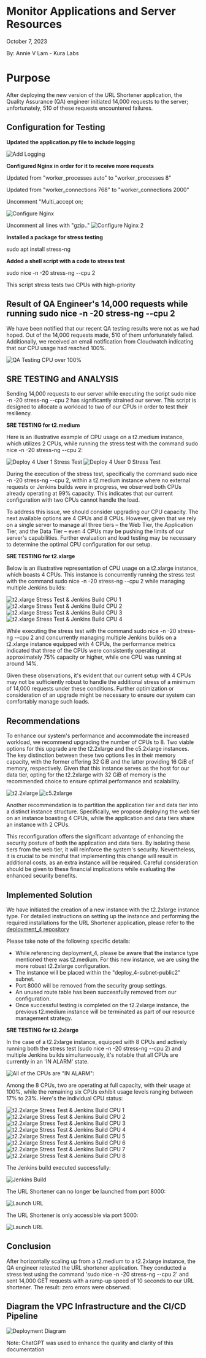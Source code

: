 # Monitor Applications and Server Resources

October 7, 2023

By:  Annie V Lam - Kura Labs

# Purpose

After deploying the new version of the URL Shortener application, the Quality Assurance (QA) engineer initiated 14,000 requests to the server; unfortunately, 510 of these requests encountered failures.

## Configuration for Testing

**Updated the application.py file to include logging**

![Add Logging](images/Application_py_add_logging.png)

**Configured Nginx in order for it to receive more requests**

Updated from "worker_processes auto" to "worker_processes 8"

Updated from "worker_connections 768" to "worker_connections 2000"

Uncomment "Multi_accept on;

![Configure Nginx](images/Nginx_config_1.png)

Uncomment all lines with "gzip.."
![Configure Nginx 2](images/Nginx_config_2.png)

**Installed a package for stress testing**

sudo apt install stress-ng

**Added a shell script with a code to stress test**

sudo nice -n -20 stress-ng --cpu 2

This script stress tests two CPUs with high-priority

## Result of QA Engineer's 14,000 requests while running sudo nice -n -20 stress-ng --cpu 2

We have been notified that our recent QA testing results were not as we had hoped. Out of the 14,000 requests made, 510 of them unfortunately failed. Additionally, we received an email notification from Cloudwatch indicating that our CPU usage had reached 100%.

![QA Testing CPU over 100%](images/QA_Test_Notification.png)

## SRE TESTING and ANALYSIS

Sending 14,000 requests to our server while executing the script sudo nice -n -20 stress-ng --cpu 2 has significantly strained our server. This script is designed to allocate a workload to two of our CPUs in order to test their resiliency.

**SRE TESTING for t2.medium**

Here is an illustrative example of CPU usage on a t2.medium instance, which utilizes 2 CPUs, while running the stress test with the command sudo nice -n -20 stress-ng --cpu 2:

![Deploy 4 User 1 Stress Test](images/Deploy_4_user1_Stress_Test.png)
![Deploy 4 User 0 Stress Test](images/Deploy_4_user0_Stress_Test.png)

During the execution of the stress test, specifically the command sudo nice -n -20 stress-ng --cpu 2, within a t2.medium instance where no external requests or Jenkins builds were in progress, we observed both CPUs already operating at 99% capacity. This indicates that our current configuration with two CPUs cannot handle the load.

To address this issue, we should consider upgrading our CPU capacity. The next available options are 4 CPUs and 8 CPUs. However, given that we rely on a single server to manage all three tiers – the Web Tier, the Application Tier, and the Data Tier – even 4 CPUs may be pushing the limits of our server's capabilities. Further evaluation and load testing may be necessary to determine the optimal CPU configuration for our setup.

**SRE TESTING for t2.xlarge**

Below is an illustrative representation of CPU usage on a t2.xlarge instance, which boasts 4 CPUs. This instance is concurrently running the stress test with the command sudo nice -n -20 stress-ng --cpu 2 while managing multiple Jenkins builds:

![t2.xlarge Stress Test & Jenkins Build CPU 1](images/CPU_1_Deploy.png)
![t2.xlarge Stress Test & Jenkins Build CPU 2](images/CPU_2_Deploy.png)
![t2.xlarge Stress Test & Jenkins Build CPU 3](images/CPU_3_Deploy.png)
![t2.xlarge Stress Test & Jenkins Build CPU 4](images/CPU_4_Deploy.png)

While executing the stress test with the command sudo nice -n -20 stress-ng --cpu 2 and concurrently managing multiple Jenkins builds on a t2.xlarge instance equipped with 4 CPUs, the performance metrics indicated that three of the CPUs were consistently operating at approximately 75% capacity or higher, while one CPU was running at around 14%.

Given these observations, it's evident that our current setup with 4 CPUs may not be sufficiently robust to handle the additional stress of a minimum of 14,000 requests under these conditions. Further optimization or consideration of an upgrade might be necessary to ensure our system can comfortably manage such loads.

## Recommendations

To enhance our system's performance and accommodate the increased workload, we recommend upgrading the number of CPUs to 8. Two viable options for this upgrade are the t2.2xlarge and the c5.2xlarge instances. The key distinction between these two options lies in their memory capacity, with the former offering 32 GiB and the latter providing 16 GiB of memory, respectively. Given that this instance serves as the host for our data tier, opting for the t2.2xlarge with 32 GiB of memory is the recommended choice to ensure optimal performance and scalability.
   
![t2.2xlarge](images/t2.2xlarge.png)
![c5.2xlarge](images/c5.2xlarge.png)
   
Another recommendation is to partition the application tier and data tier into a distinct instance structure. Specifically, we propose deploying the web tier on an instance boasting 4 CPUs, while the application and data tiers share an instance with 2 CPUs.

This reconfiguration offers the significant advantage of enhancing the security posture of both the application and data tiers. By isolating these tiers from the web tier, it will reinforce the system's security. Nevertheless, it is crucial to be mindful that implementing this change will result in additional costs, as an extra instance will be required. Careful consideration should be given to these financial implications while evaluating the enhanced security benefits.

## Implemented Solution

We have initiated the creation of a new instance with the t2.2xlarge instance type. For detailed instructions on setting up the instance and performing the required installations for the URL Shortener application, please refer to the [deployment_4 repository](https://github.com/LamAnnieV/deployment_4.git) 

Please take note of the following specific details:
-  While referencing deployment_4, please be aware that the instance type mentioned there was t2.medium. For this new instance, we are using the more robust t2.2xlarge configuration.
-  The instance will be placed within the "deploy_4-subnet-public2" subnet.
-  Port 8000 will be removed from the security group settings.
-  An unused route table has been successfully removed from our configuration.
-  Once successful testing is completed on the t2.2xlarge instance, the previous t2.medium instance will be terminated as part of our resource management strategy.

**SRE TESTING for t2.2xlarge**

In the case of a t2.2xlarge instance, equipped with 8 CPUs and actively running both the stress test (sudo nice -n -20 stress-ng --cpu 2) and multiple Jenkins builds simultaneously, it's notable that all CPUs are currently in an 'IN ALARM' state.

![All of the CPUs are "IN ALARM":](images/t2.2xlarg_all_in_alarm.png)

Among the 8 CPUs, two are operating at full capacity, with their usage at 100%, while the remaining six CPUs exhibit usage levels ranging between 17% to 23%. Here's the individual CPU status:

![t2.2xlarge Stress Test & Jenkins Build CPU 1](images/CPU_1_all.png)
![t2.2xlarge Stress Test & Jenkins Build CPU 2](images/CPU_2_all.png)
![t2.2xlarge Stress Test & Jenkins Build CPU 3](images/CPU_3_all.png)
![t2.2xlarge Stress Test & Jenkins Build CPU 4](images/CPU_4_all.png)
![t2.2xlarge Stress Test & Jenkins Build CPU 5](images/CPU_5_all.png)
![t2.2xlarge Stress Test & Jenkins Build CPU 6](images/CPU_6_all.png)
![t2.2xlarge Stress Test & Jenkins Build CPU 7](images/CPU_7_all.png)
![t2.2xlarge Stress Test & Jenkins Build CPU 8](images/CPU_8_all.png)

The Jenkins build executed successfully:

![Jenkins Build](images/Jenkins_.png)

The URL Shortener can no longer be launched from port 8000:

![Launch URL](images/Port8000.png)

The URL Shortener is only accessible via port 5000:

![Launch URL](images/Port5000.png)

## Conclusion

After horizontally scaling up from a t2.medium to a t2.2xlarge instance, the QA engineer retested the URL shortener application. They conducted a stress test using the command 'sudo nice -n -20 stress-ng --cpu 2' and sent 14,000 GET requests with a ramp-up speed of 10 seconds to our URL shortener. The result: zero errors were observed.

## Diagram the VPC Infrastructure and the CI/CD Pipeline

![Deployment Diagram]()

Note: ChatGPT was used to enhance the quality and clarity of this documentation
